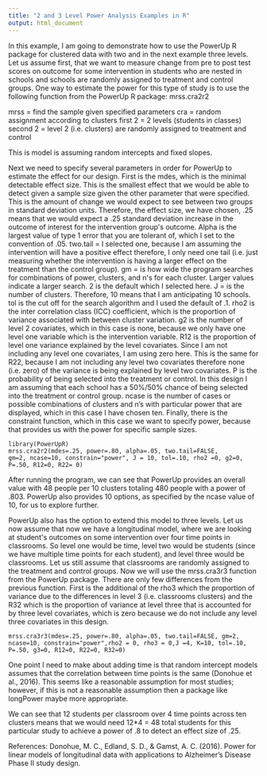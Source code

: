 ```yaml
---
title: "2 and 3 Level Power Analysis Examples in R"
output: html_document
---
```

In this example, I am going to demonstrate how to use the PowerUp R package for clustered data with two and in the next example three levels.  Let us assume first, that we want to measure change from pre to post test scores on outcome for some intervention in students who are nested in schools and schools are randomly assigned to treatment and control groups.  One way to estimate the power for this type of study is to use the following function from the PowerUp R package:  mrss.cra2r2

mrss = find the sample given specified parameters
cra = random assignment according to clusters
first 2 = 2 levels (students in classes)
second 2 = level 2 (i.e. clusters) are randomly assigned to treatment and control

This is model is assuming random intercepts and fixed slopes.

Next we need to specify several parameters in order for PowerUp to estimate the effect for our design.  First is the mdes, which is the minimal detectable effect size.  This is the smallest effect that we would be able to detect given a sample size given the other parameter that were specified.  This is the amount of change we would expect to see between two groups in standard deviation units.  Therefore, the effect size, we have chosen, .25 means that we would expect a .25 standard deviation increase in the outcome of interest for the intervention group's outcome.  Alpha is the largest value of type 1 error that you are tolerant of, which I set to the convention of .05.  two.tail = I selected one, because I am assuming the intervention will have a positive effect therefore, I only need one tail (i.e. just measuring whether the intervention is having a larger effect on the treatment than the control group).  gm = is how wide the program searches for combinations of power, clusters, and n's for each cluster.  Larger values indicate a larger search.  2 is the default which I selected here.  J = is the number of clusters.  Therefore, 10 means that I am anticipating 10 schools.  tol is the cut off for the search algorithm and I used the default of .1.  rho2 is the inter correlation class (ICC) coefficient, which is the proportion of variance associated with between cluster variation.  g2 is the number of level 2 covariates, which in this case is none, because we only have one level one variable which is the intervention variable.  R12 is the proportion of level one variance explained by the level covariates.  Since I am not including any level one covariates, I am using zero here.  This is the same for R22, because I am not including any level two covariates therefore none (i.e. zero) of the variance is being explained by level two covariates.  P is the probability of being selected into the treatment or control. In this design I am assuming that each school has a 50%/50% chance of being selected into the treatment or control group.  ncase is the number of cases or possible combinations of clusters and n’s with particular power that are displayed, which in this case I have chosen ten.  Finally, there is the constraint function, which in this case we want to specify power, because that provides us with the power for specific sample sizes.   
```{r, message=FALSE, warning=FALSE}
library(PowerUpR)
mrss.cra2r2(mdes=.25, power=.80, alpha=.05, two.tail=FALSE,
gm=2, ncase=10, constrain="power", J = 10, tol=.10, rho2 =0, g2=0, P=.50, R12=0, R22= 0)
```
After running the program, we can see that PowerUp provides an overall value with 48 people per 10 clusters totaling 480 people with a power of .803.  PowerUp also provides 10 options, as specified by the ncase value of 10, for us to explore further.

PowerUp also has the option to extend this model to three levels.  Let us now assume that now we have a longitudinal model, where we are looking at student's outcomes on some intervention over four time points in classrooms.  So level one would be time, level two would be students (since we have multiple time points for each student), and level three would be classrooms.  Let us still assume that classrooms are randomly assigned to the treatment and control groups.  Now we will use the mrss.cra3r3 function from the PowerUp package.  There are only few differences from the previous function.  First is the additional of the rho3 which the proportion of variance due to the differences in level 3 (i.e. classrooms clusters) and the R32 which is the proportion of variance at level three that is accounted for by three level covariates, which is zero because we do not include any level three covariates in this design.
```{r}
mrss.cra3r3(mdes=.25, power=.80, alpha=.05, two.tail=FALSE, gm=2, ncase=10, constrain="power",rho2 = 0, rho3 = 0,J =4, K=10, tol=.10, P=.50, g3=0, R12=0, R22=0, R32=0)
```
One point I need to make about adding time is that random intercept models assumes that the correlation between time points is the same (Donohue et al., 2016).  This seems like a reasonable assumption for most studies; however, if this is not a reasonable assumption then a package like longPower maybe more appropriate.

We can see that 12 students per classroom over 4 time points across ten clusters means that we would need 12*4 = 48 total students for this particular study to achieve a power of .8 to detect an effect size of .25.

References: Donohue, M. C., Edland, S. D., & Gamst, A. C. (2016). Power for linear models of longitudinal data with applications to Alzheimer’s Disease Phase II study design.

